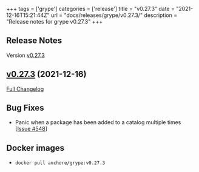 +++
tags = ['grype']
categories = ['release']
title = "v0.27.3"
date = "2021-12-16T15:21:44Z"
url = "docs/releases/grype/v0.27.3/"
description = "Release notes for grype v0.27.3"
+++

## Release Notes

Version [v0.27.3](https://github.com/anchore/grype/releases/tag/v0.27.3)

## [v0.27.3](https://github.com/anchore/grype/tree/v0.27.3) (2021-12-16)

[Full Changelog](https://github.com/anchore/grype/compare/v0.27.2...v0.27.3)

## Bug Fixes

- Panic when a package has been added to a catalog multiple times [[Issue #548](https://github.com/anchore/grype/issues/548)]




## Docker images

- `docker pull anchore/grype:v0.27.3`
